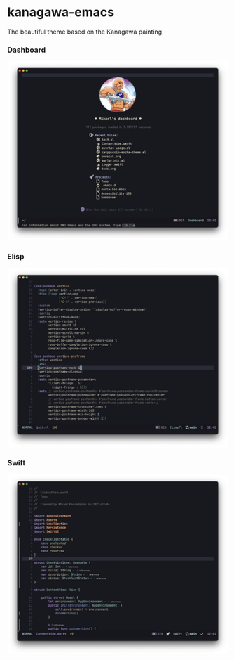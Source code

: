 # kanagawa-emacs
The beautiful theme based on the Kanagawa painting.

### Dashboard
![Dashboard](https://github.com/konrad1977/kanagawa-emacs/blob/main/screenshots/dashboard.png)

### Elisp
![Elisp](https://github.com/konrad1977/kanagawa-emacs/blob/main/screenshots/elisp.png)

### Swift
![swift](https://github.com/konrad1977/kanagawa-emacs/blob/main/screenshots/swift.png)

